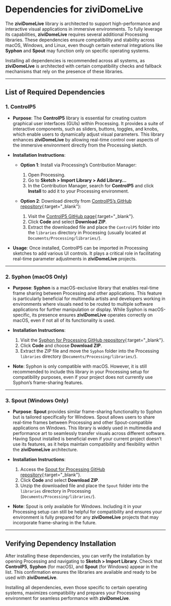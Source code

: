 # Dependencies for ziviDomeLive

The **ziviDomeLive** library is architected to support high-performance and interactive visual applications in immersive environments. To fully leverage its capabilities, **ziviDomeLive** requires several additional Processing libraries. These dependencies ensure compatibility and stability across macOS, Windows, and Linux, even though certain external integrations like **Syphon** and **Spout** may function only on specific operating systems.

Installing all dependencies is recommended across all systems, as **ziviDomeLive** is architected with certain compatibility checks and fallback mechanisms that rely on the presence of these libraries.

---

## List of Required Dependencies

### 1. ControlP5

- **Purpose**: The **ControlP5** library is essential for creating custom graphical user interfaces (GUIs) within Processing. It provides a suite of interactive components, such as sliders, buttons, toggles, and knobs, which enable users to dynamically adjust visual parameters. This library enhances **ziviDomeLive** by allowing real-time control over aspects of the immersive environment directly from the Processing sketch.

- **Installation Instructions**:
    - **Option 1**: Install via Processing’s Contribution Manager:
        1. Open Processing.
        2. Go to **Sketch > Import Library > Add Library...**
        3. In the Contribution Manager, search for **ControlP5** and click **Install** to add it to your Processing environment.

    - **Option 2**: Download directly from [ControlP5’s GitHub repository](https://github.com/sojamo/controlp5){:target="_blank"}:
        1. Visit the [ControlP5 GitHub page](https://github.com/sojamo/controlp5){:target="_blank"}.
        2. Click **Code** and select **Download ZIP**.
        3. Extract the downloaded file and place the `ControlP5` folder into the `libraries` directory in Processing (usually located at `Documents/Processing/libraries/`).

- **Usage**: Once installed, ControlP5 can be imported in Processing sketches to add various UI controls. It plays a critical role in facilitating real-time parameter adjustments in **ziviDomeLive** projects.

---

### 2. Syphon (macOS Only)

- **Purpose**: **Syphon** is a macOS-exclusive library that enables real-time frame sharing between Processing and other applications. This feature is particularly beneficial for multimedia artists and developers working in environments where visuals need to be routed to multiple software applications for further manipulation or display. While Syphon is macOS-specific, its presence ensures **ziviDomeLive** operates correctly on macOS, even if not all of its functionality is used.

- **Installation Instructions**:
    1. Visit the [Syphon for Processing GitHub repository](https://github.com/Syphon/Processing){:target="_blank"}.
    2. Click **Code** and choose **Download ZIP**.
    3. Extract the ZIP file and move the `Syphon` folder into the Processing `libraries` directory (`Documents/Processing/libraries/`).

- **Note**: Syphon is only compatible with macOS. However, it is still recommended to include this library in your Processing setup for compatibility purposes, even if your project does not currently use Syphon’s frame-sharing features.

---

### 3. Spout (Windows Only)

- **Purpose**: **Spout** provides similar frame-sharing functionality to Syphon but is tailored specifically for Windows. Spout allows users to share real-time frames between Processing and other Spout-compatible applications on Windows. This library is widely used in multimedia and performance art to seamlessly transfer visuals across different software. Having Spout installed is beneficial even if your current project doesn’t use its features, as it helps maintain compatibility and flexibility within the **ziviDomeLive** architecture.

- **Installation Instructions**:
    1. Access the [Spout for Processing GitHub repository](https://github.com/leadedge/SpoutProcessing){:target="_blank"}.
    2. Click **Code** and select **Download ZIP**.
    3. Unzip the downloaded file and place the `Spout` folder into the `libraries` directory in Processing (`Documents/Processing/libraries/`).

- **Note**: Spout is only available for Windows. Including it in your Processing setup can still be helpful for compatibility and ensures your environment is fully prepared for any **ziviDomeLive** projects that may incorporate frame-sharing in the future.

---

## Verifying Dependency Installation

After installing these dependencies, you can verify the installation by opening Processing and navigating to **Sketch > Import Library**. Check that **ControlP5**, **Syphon** (for macOS), and **Spout** (for Windows) appear in the list. This confirmation ensures the libraries are available and ready to be used with **ziviDomeLive**.

Installing all dependencies, even those specific to certain operating systems, maximizes compatibility and prepares your Processing environment for seamless performance with **ziviDomeLive**.
